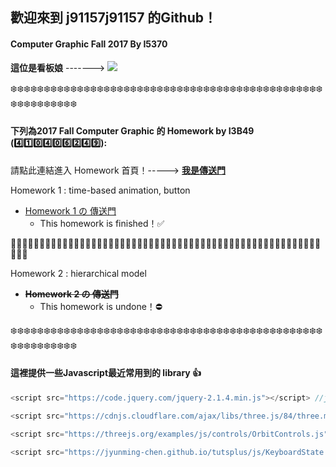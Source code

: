 ## 歡迎來到 j91157j91157 的Github！

#### Computer Graphic Fall 2017 By I5370
**這位是看板娘** ------->
![][miku]

:snowflake::snowflake::snowflake::snowflake::snowflake::snowflake::snowflake::snowflake::snowflake::snowflake::snowflake::snowflake::snowflake::snowflake::snowflake::snowflake::snowflake::snowflake::snowflake::snowflake::snowflake::snowflake::snowflake::snowflake::snowflake::snowflake::snowflake::snowflake::snowflake::snowflake::snowflake::snowflake::snowflake::snowflake::snowflake::snowflake::snowflake::snowflake::snowflake::snowflake::snowflake::snowflake::snowflake::snowflake::snowflake::snowflake::snowflake::snowflake::snowflake::snowflake::snowflake::snowflake::snowflake::snowflake::snowflake::snowflake::snowflake:

#### 下列為2017 Fall Computer Graphic 的 Homework by I3B49 (:four::one::zero::four::zero::six::two::four::nine:):

請點此連結進入 Homework 首頁！-----> [__我是傳送門__](https://j91157j91157.github.io/CGHW/index.html)

Homework 1 : time-based animation, button
   - [Homework 1 の 傳送門](https://j91157j91157.github.io/CGHW/Style%20Clock%20(HW1).html)
     - This homework is finished！:white_check_mark:

:star2::star2::star2::star2::star2::star2::star2::star2::star2::star2::star2::star2::star2::star2::star2::star2::star2::star2::star2::star2::star2::star2::star2::star2::star2::star2::star2::star2::star2::star2::star2::star2::star2::star2::star2::star2::star2::star2::star2::star2::star2::star2::star2::star2::star2::star2::star2::star2::star2::star2::star2::star2::star2::star2::star2::star2::star2:

Homework 2 : hierarchical model
   - **~~Homework 2 の 傳送門~~**
     - This homework is undone！:no_entry:

:snowflake::snowflake::snowflake::snowflake::snowflake::snowflake::snowflake::snowflake::snowflake::snowflake::snowflake::snowflake::snowflake::snowflake::snowflake::snowflake::snowflake::snowflake::snowflake::snowflake::snowflake::snowflake::snowflake::snowflake::snowflake::snowflake::snowflake::snowflake::snowflake::snowflake::snowflake::snowflake::snowflake::snowflake::snowflake::snowflake::snowflake::snowflake::snowflake::snowflake::snowflake::snowflake::snowflake::snowflake::snowflake::snowflake::snowflake::snowflake::snowflake::snowflake::snowflake::snowflake::snowflake::snowflake::snowflake::snowflake::snowflake:

#### 這裡提供一些Javascript最近常用到的 library :+1:

```javascript
<script src="https://code.jquery.com/jquery-2.1.4.min.js"></script> //jQuery

<script src="https://cdnjs.cloudflare.com/ajax/libs/three.js/84/three.min.js"></script> //Three.js

<script src="https://threejs.org/examples/js/controls/OrbitControls.js"></script> //OrbitControls

<script src="https://jyunming-chen.github.io/tutsplus/js/KeyboardState.js"></script> //KeyboardState
```


[miku]: https://j91157j91157.github.io/CGHW/gifs/background-miku.gif
